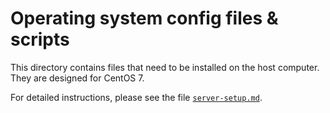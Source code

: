 Operating system config files & scripts
=======================================

This directory contains files that need to be installed on the host computer.  They are designed for CentOS 7.

For detailed instructions, please see the file [`server-setup.md`](../../support-docs/how-tos/server-setup.md).
